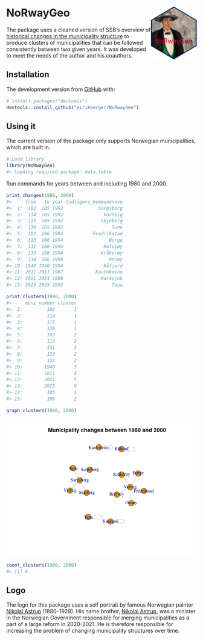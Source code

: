 
<!-- README.md is generated from README.qmd. Please edit that file -->

# NoRwayGeo <a href="https://github.com/eirikberger/NoRwayGeo"><img src="https://raw.githubusercontent.com/eirikberger/NoRwayGeo/main/logo.png" align="right" height="140" /></a>

The package uses a cleaned version of SSB’s overview of [historical
changes in the municipality
structure](https://www.ssb.no/metadata/alle-endringer-i-de-regionale-inndelingene/_/attachment/download/fe7adaa5-aeca-401f-95ff-688465ecf48f:0700aa845b3e92021383b96789be7237f87650ba/kommuneendringer_1838_2017.xlsx)
to produce clusters of municipalities that can be followed consistently
between two given years. It was developed to meet the needs of the
author and his coauthors.

## Installation

The development version from [GitHub](https://github.com/) with:

``` r
# install.packages("devtools")
devtools::install_github("eirikberger/NoRwayGeo")
```

## Using it

The current version of the package only supports Norwegian
municipalities, which are built in.

``` r
# Load library
library(NoRwayGeo)
#> Loading required package: data.table
```

Run commands for years between and including 1980 and 2000.

``` r
print_changes(1980, 2000)
#>     from   to year tidligere_kommunenavn
#>  1:  102  105 1992             Sarpsborg
#>  2:  114  105 1992               Varteig
#>  3:  115  105 1992              Skjeberg
#>  4:  130  105 1992                  Tune
#>  5:  103  106 1994           Fredrikstad
#>  6:  113  106 1994                 Borge
#>  7:  131  106 1994               Rolvsøy
#>  8:  133  106 1994              Kråkerøy
#>  9:  134  106 1994                 Onsøy
#> 10: 1940 1940 1994               Kåfjord
#> 11: 2011 2011 1987            Kautokeino
#> 12: 2021 2021 1988              Karasjok
#> 13: 2025 2025 1992                  Tana
```

``` r
print_clusters(1980, 2000)
#>     muni_number cluster
#>  1:         102       1
#>  2:         114       1
#>  3:         115       1
#>  4:         130       1
#>  5:         103       2
#>  6:         113       2
#>  7:         131       2
#>  8:         133       2
#>  9:         134       2
#> 10:        1940       3
#> 11:        2011       4
#> 12:        2021       5
#> 13:        2025       6
#> 14:         105       1
#> 15:         106       2
```

``` r
graph_clusters(1980, 2000)
```

![](man/figures/unnamed-chunk-6-1.png)

``` r
count_clusters(1980, 2000)
#> [1] 6
```

## Logo

The logo for this package uses a self portrait by famous Norwegian
painter [Nikolai Astrup](https://en.wikipedia.org/wiki/Nikolai_Astrup)
(1880–1928). His name brother, [Nikolai
Astrup](https://en.wikipedia.org/wiki/Nikolai_Astrup_(politician)), was
a minister in the Norwegian Government responsible for merging
municipalities as a part of a large reform in 2020-2021. He is therefore
responsible for increasing the problem of changing municipality
structures over time.
